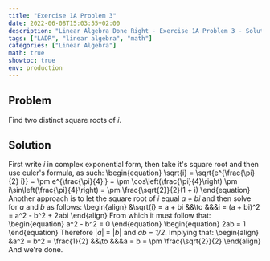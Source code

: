 ```yaml
---
title: "Exercise 1A Problem 3"
date: 2022-06-08T15:03:55+02:00
description: "Linear Algebra Done Right - Exercise 1A Problem 3 - Solution"
tags: ["LADR", "linear algebra", "math"]
categories: ["Linear Algebra"]
math: true
showtoc: true
env: production
---
```


## Problem
Find two distinct square roots of *i*.

## Solution 
First write *i* in complex exponential form, then take it's square root and then use euler's formula, as such:
\begin{equation}
    \sqrt{i} = \sqrt{e^{\frac{\pi}{2} i}} = \pm e^{\frac{\pi}{4}i} = \pm \cos\left(\frac{\pi}{4}\right) \pm i\sin\left(\frac{\pi}{4}\right) = \pm \frac{\sqrt{2}}{2}(1 + i) 
\end{equation}
Another approach is to let the square root of *i* equal *a + bi* and then solve for *a* and *b* as follows:
\begin{align}
    &\sqrt{i} = a + bi &&\to &&&i = (a + bi)^2 = a^2 - b^2 + 2abi
\end{align}
From which it must follow that:
\begin{equation}
    a^2 - b^2 = 0
\end{equation}
\begin{equation}
    2ab = 1
\end{equation}
Therefore |*a*| = |*b*| and *ab = 1/2*. Implying that:
\begin{align}
    &a^2 = b^2 = \frac{1}{2} &&\to &&&a = b = \pm \frac{\sqrt{2}}{2}
\end{align}
And we're done.






